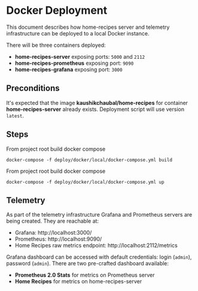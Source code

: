 # Docker Deployment

This document describes how home-recipes server and telemetry infrastructure can be deployed to a local Docker instance.

There will be three containers deployed:
* **home-recipes-server** exposing ports: `5000` and `2112`
* **home-recipes-prometheus** exposing port: `9090`
* **home-recipes-grafana** exposing port: `3000`

## Preconditions

It's expected that the image **kaushikchaubal/home-recipes** for container  **home-recipes-server** already exists. Deployment script will use version `latest`.

## Steps

From project root build docker compose
```
docker-compose -f deploy/docker/local/docker-compose.yml build
```
From project root build docker compose
```
docker-compose -f deploy/docker/local/docker-compose.yml up
```

## Telemetry

As part of the telemetry infrastructure Grafana and Prometheus servers are being created. They are reachable at:
* Grafana: http://localhost:3000/
* Prometheus: http://localhost:9090/
* Home Recipes raw metrics endpoint: http://localhost:2112/metrics

Grafana dashboard can be accessed with default credentials: login (`admin`), password (`admin`). There are two pre-crafted dashboard available:
* **Prometheus 2.0 Stats** for metrics on Prometheus server
* **Home Recipes** for metrics on home-recipes-server